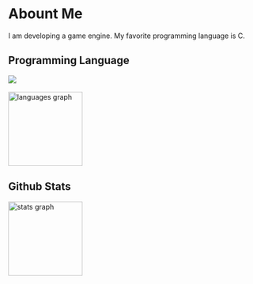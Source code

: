 # Abount Me

I am developing a game engine. My favorite programming language is C.

## Programming Language

<img src="https://skillicons.dev/icons?i=c,cpp,lua," /> <br /><br />
<img src="https://github-readme-stats.vercel.app/api/top-langs?username=dolphilia&locale=en&hide_title=false&layout=compact&card_width=320&langs_count=5&theme=vue-dark&hide_border=false&order=2" height="150" alt="languages graph"  />

## Github Stats

<img src="https://github-readme-stats.vercel.app/api?username=dolphilia&hide_title=false&hide_rank=false&show_icons=true&include_all_commits=true&count_private=true&disable_animations=false&theme=dracula&locale=en&hide_border=false&order=1" height="150" alt="stats graph"  />
